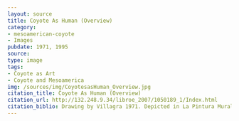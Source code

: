 ```yaml
---
layout: source
title: Coyote As Human (Overview)
category: 
- mesoamerican-coyote
- Images
pubdate: 1971, 1995
source: 
type: image
tags:
- Coyote as Art
- Coyote and Mesoamerica
img: /sources/img/CoyotesasHuman_Overview.jpg
citation_title: Coyote As Human (Overview)
citation_url: http://132.248.9.34/libroe_2007/1050189_1/Index.html
citation_biblio: Drawing by Villagra 1971. Depicted in La Pintura Mural Prehispánica en México. Teotihuacán. Universidad Nacional Autónoma de México Instituto De Investigaciones Estéticas. Mexico, 1995. Beatriz De La Fuente, editor. http://132.248.9.34/libroe_2007/1050189_1/Index.html Universidad Nacional Autónoma de México Instituto De Investigaciones Estéticas. Mexico, 1995. Beatriz De La Fuente, editor. http://132.248.9.34/libroe_2007/1050189_1/Index.html
---
```

